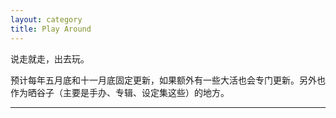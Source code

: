 ```yaml
---
layout: category
title: Play Around
---
```


说走就走，出去玩。

预计每年五月底和十一月底固定更新，如果额外有一些大活也会专门更新。另外也作为晒谷子（主要是手办、专辑、设定集这些）的地方。

---

